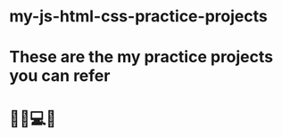 # my-js-html-css-practice-projects

<h1> These are the my practice projects you can refer </h1>
<h1>🧑‍💻💻🤖</h1>
